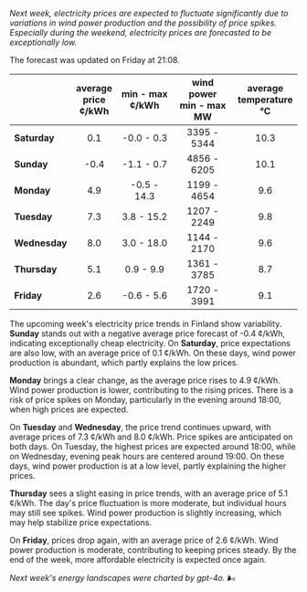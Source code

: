 *Next week, electricity prices are expected to fluctuate significantly due to variations in wind power production and the possibility of price spikes. Especially during the weekend, electricity prices are forecasted to be exceptionally low.*

The forecast was updated on Friday at 21:08.

|              | average<br>price<br>¢/kWh | min - max<br>¢/kWh | wind power<br>min - max<br>MW | average<br>temperature<br>°C |
|:-------------|:----------------:|:----------------:|:-------------:|:-------------:|
| **Saturday**  | 0.1             | -0.0 - 0.3       | 3395 - 5344   | 10.3          |
| **Sunday** | -0.4            | -1.1 - 0.7       | 4856 - 6205   | 10.1          |
| **Monday** | 4.9             | -0.5 - 14.3      | 1199 - 4654   | 9.6           |
| **Tuesday**   | 7.3             | 3.8 - 15.2       | 1207 - 2249   | 9.8           |
| **Wednesday** | 8.0            | 3.0 - 18.0       | 1144 - 2170   | 9.6           |
| **Thursday**   | 5.1             | 0.9 - 9.9        | 1361 - 3785   | 8.7           |
| **Friday** | 2.6             | -0.6 - 5.6       | 1720 - 3991   | 9.1           |

The upcoming week's electricity price trends in Finland show variability. **Sunday** stands out with a negative average price forecast of -0.4 ¢/kWh, indicating exceptionally cheap electricity. On **Saturday**, price expectations are also low, with an average price of 0.1 ¢/kWh. On these days, wind power production is abundant, which partly explains the low prices.

**Monday** brings a clear change, as the average price rises to 4.9 ¢/kWh. Wind power production is lower, contributing to the rising prices. There is a risk of price spikes on Monday, particularly in the evening around 18:00, when high prices are expected.

On **Tuesday** and **Wednesday**, the price trend continues upward, with average prices of 7.3 ¢/kWh and 8.0 ¢/kWh. Price spikes are anticipated on both days. On Tuesday, the highest prices are expected around 18:00, while on Wednesday, evening peak hours are centered around 19:00. On these days, wind power production is at a low level, partly explaining the higher prices.

**Thursday** sees a slight easing in price trends, with an average price of 5.1 ¢/kWh. The day's price fluctuation is more moderate, but individual hours may still see spikes. Wind power production is slightly increasing, which may help stabilize price expectations.

On **Friday**, prices drop again, with an average price of 2.6 ¢/kWh. Wind power production is moderate, contributing to keeping prices steady. By the end of the week, more affordable electricity is expected once again.

*Next week's energy landscapes were charted by gpt-4o.* 🌬️
